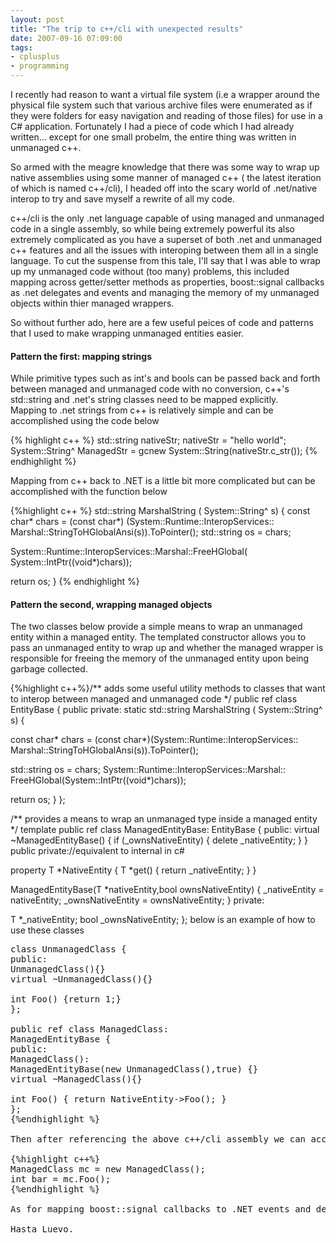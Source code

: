 ```yaml
---
layout: post
title: "The trip to c++/cli with unexpected results"
date: 2007-09-16 07:09:00
tags:
- cplusplus
- programming
---
```

I recently had reason to want a virtual file system (i.e a wrapper around the physical file system such that various archive files were enumerated as if they were folders for easy navigation and reading of those files) for use in a C# application. Fortunately I had a piece of code which I had already written... except for one small probelm, the entire thing was written in unmanaged c++.   

So armed with the meagre knowledge that there was some way to wrap up native assemblies using some manner of managed c++ ( the latest iteration of which is named c++/cli), I headed off into the scary world of .net/native interop to try and save myself a rewrite of all my code.   

c++/cli is the only .net language capable of using managed and unmanaged code in a single assembly, so while being extremely powerful its also extremely complicated as you have a superset of both .net and unmanaged c++ features and all the issues with interoping between them all in a single language. To cut the suspense from this tale, I'll say that I was able to wrap up my unmanaged code without (too many) problems, this included mapping across getter/setter methods as properties, boost::signal callbacks as .net delegates and events and managing the memory of my unmanaged objects within thier managed wrappers.   

So without further ado, here are a few useful peices of code and patterns that I used to make wrapping unmanaged entities easier.   

#### Pattern the first: mapping strings
While primitive types such as int's and bools can be passed back and forth between managed and unmanaged code with no conversion, c++'s std::string and .net's string classes need to be mapped explicitly.   
Mapping to .net strings from c++ is relatively simple and can be accomplished using the code below   

{% highlight c++ %}
std::string nativeStr;
nativeStr = "hello world";
System::String^ ManagedStr =
gcnew System::String(nativeStr.c_str());
{% endhighlight %}

Mapping from c++ back to .NET is a little bit more complicated but can be accomplished with the function below 

{%highlight c++ %}
std::string MarshalString ( System::String^ s)
{
const char* chars = (const char*)
(System::Runtime::InteropServices::
 Marshal::StringToHGlobalAnsi(s)).ToPointer();
std::string os = chars;

System::Runtime::InteropServices::Marshal::FreeHGlobal(
System::IntPtr((void*)chars));

return os;
}
{% endhighlight %}
#### Pattern the second, wrapping managed objects

The two classes below provide a simple means to wrap an unmanaged entity within a managed entity. The templated constructor allows you to pass an unmanaged entity to wrap up and whether the managed wrapper is responsible for freeing the memory of the unmanaged entity upon being garbage collected. 


{%highlight c++%}/**
adds some useful utility methods to classes that want to
interop between managed and unmanaged code
*/
public ref class EntityBase {
public private:
static std::string MarshalString ( System::String^ s)
{

const char* chars =
 (const char*)(System::Runtime::InteropServices::
            Marshal::StringToHGlobalAnsi(s)).ToPointer();

std::string os = chars;
System::Runtime::InteropServices::Marshal::
 FreeHGlobal(System::IntPtr((void*)chars));

return os;
}
};

/**
provides a means to wrap an unmanaged type inside a managed
entity
*/
template <typename T> public ref class ManagedEntityBase:
EntityBase
{
public:
virtual ~ManagedEntityBase()
{
if (_ownsNativeEntity) {
 delete _nativeEntity;
}
}
public private://equivalent to internal in c#

property T *NativeEntity {
T *get()
{
 return _nativeEntity;
}
}

ManagedEntityBase(T *nativeEntity,bool ownsNativeEntity) {
_nativeEntity = nativeEntity;
_ownsNativeEntity = ownsNativeEntity;
}
private:

T *_nativeEntity;
bool _ownsNativeEntity;
};</pre>
below is an example of how to use these classes 

<pre class="prettyprint lang-cc linenums">class UnmanagedClass {
public:
UnmanagedClass(){}
virtual ~UnmanagedClass(){}

int Foo() {return 1;}
};

public ref class ManagedClass:
ManagedEntityBase<UnmanagedClass> {
public:
ManagedClass():
ManagedEntityBase(new UnmanagedClass(),true) {}
virtual ~ManagedClass(){}

int Foo() { return NativeEntity->Foo(); }
};
{%endhighlight %}

Then after referencing the above c++/cli assembly we can access the managed wrapper in c# with the following 

{%highlight c++%}
ManagedClass mc = new ManagedClass();
int bar = mc.Foo();
{%endhighlight %}

As for mapping boost::signal callbacks to .NET events and delegates, that was a little more tricky and will be the topic of another days post :) 

Hasta Luevo.
